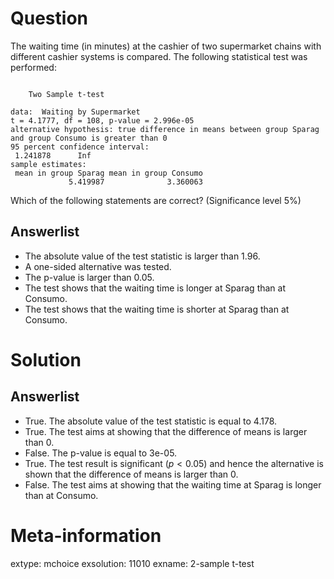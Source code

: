 

Question
========

The waiting time (in minutes) at the cashier of two supermarket
chains with different cashier systems is compared. The following
statistical test was performed:


```

	Two Sample t-test

data:  Waiting by Supermarket
t = 4.1777, df = 108, p-value = 2.996e-05
alternative hypothesis: true difference in means between group Sparag and group Consumo is greater than 0
95 percent confidence interval:
 1.241878      Inf
sample estimates:
 mean in group Sparag mean in group Consumo 
             5.419987              3.360063 
```

Which of the following statements are correct? (Significance level 5%)

Answerlist
----------
* The absolute value of the test statistic is larger than 1.96.
* A one-sided alternative was tested.
* The p-value is larger than 0.05.
* The test shows that the waiting time is longer at Sparag  than at Consumo.
* The test shows that the waiting time is shorter at Sparag than at Consumo.

Solution
========

Answerlist
----------
* True. The absolute value of the test statistic is equal to 4.178.
* True. The test aims at showing that the difference of means is  larger than 0.
* False. The p-value is equal to 3e-05.
* True. The test result is significant ($p < 0.05$) and hence the alternative is shown that the difference of means is larger than 0.
* False. The test aims at showing that the waiting time at Sparag is longer than at Consumo. 

Meta-information
================
extype: mchoice
exsolution: 11010
exname: 2-sample t-test

